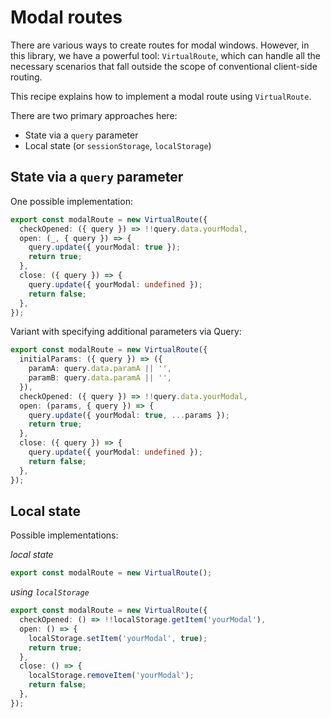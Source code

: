# Modal routes   

There are various ways to create routes for modal windows.
However, in this library, we have a powerful tool: `VirtualRoute`, which can handle all the necessary
scenarios that fall outside the scope of conventional client-side routing.  

This recipe explains how to implement a modal route using `VirtualRoute`.  

There are two primary approaches here:   
- State via a `query` parameter   
- Local state (or `sessionStorage`, `localStorage`)  

## State via a `query` parameter  

One possible implementation:   

```ts
export const modalRoute = new VirtualRoute({
  checkOpened: ({ query }) => !!query.data.yourModal,
  open: (_, { query }) => {
    query.update({ yourModal: true });
    return true;
  },
  close: ({ query }) => {
    query.update({ yourModal: undefined });
    return false;
  },
});
```

Variant with specifying additional parameters via Query:     

```ts
export const modalRoute = new VirtualRoute({
  initialParams: ({ query }) => ({
    paramA: query.data.paramA || '',
    paramB: query.data.paramA || '',
  }),
  checkOpened: ({ query }) => !!query.data.yourModal,
  open: (params, { query }) => {
    query.update({ yourModal: true, ...params });
    return true;
  },
  close: ({ query }) => {
    query.update({ yourModal: undefined });
    return false;
  },
});
```

## Local state  

Possible implementations:   

_local state_  
```ts
export const modalRoute = new VirtualRoute();
```

_using `localStorage`_  
```ts
export const modalRoute = new VirtualRoute({
  checkOpened: () => !!localStorage.getItem('yourModal'),
  open: () => {
    localStorage.setItem('yourModal', true);
    return true;
  },
  close: () => {
    localStorage.removeItem('yourModal');
    return false;
  },
});
```